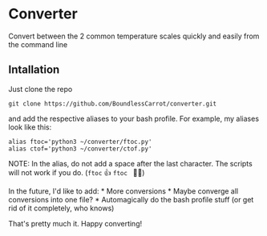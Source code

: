 # Converter

Convert between the 2 common temperature scales quickly and easily from the command line

## Intallation
Just clone the repo

```git clone https://github.com/BoundlessCarrot/converter.git```

and add the respective aliases to your bash profile. For example, my aliases look like this:

```
alias ftoc='python3 ~/converter/ftoc.py'
alias ctof='python3 ~/converter/ctof.py'
```

NOTE: In the alias, do not add a space after the last character. The scripts will not work if you do. (```ftoc``` 👍 ```ftoc ``` 👎🏽)

In the future, I'd like to add:
	* More conversions
	* Maybe converge all conversions into one file?
	* Automagically do the bash profile stuff (or get rid of it completely, who knows)

That's pretty much it. Happy converting!
